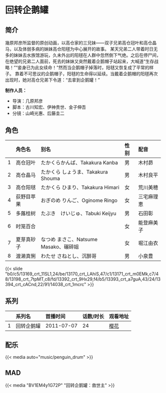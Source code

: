 # 回转企鹅罐



## 简介

幾原邦彦所监督的原创动画，以高仓家的三兄妹——双子兄弟高仓冠叶和高仓晶马，以及体弱多病的妹妹高仓阳毬为中心展开的故事。
某天兄弟二人带着时日无多的妹妹去水族馆游玩，久未外出的阳毬在人群中忽然倒下气绝。之后在停尸间，在绝望的兄弟二人面前，死去的妹妹又突然戴着企鹅帽子站起来，大喊道“生存战略！”“妾身已为此女续命！”然而当企鹅帽子掉落时，阳毬又恢复成了平常的样子。
靠着不可思议的企鹅帽子，阳毬的生命得以延续。当戴着企鹅帽的阳毬再次出现时，她对高仓兄弟下令道：“去拿到企鹅罐！”

**制作人员：**
- 导演：几原邦彦
- 脚本：古川知宏、伊神贵世、金子伸吾
- 分镜：山崎光惠、后藤圭二

## 角色

|     |   角色名   |   别名  | 性别 |  配音  |
|:--- |:------  |:----      |:---  |:--   |
| 1 | 高仓冠叶 | たかくらかんば、Takakura Kanba | 男 | 木村昴 |
| 2 | 高仓晶马 | たかくら しょうま、Takakura Shouma | 男 | 木村良平 |
| 3 | 高仓阳毬 | たかくら ひまり、Takakura Himari | 女 | 荒川美穂 |
| 4 | 荻野目苹果 | おぎのめ りんご、Oginome Ringo | 女 | 三宅麻理恵 |
| 5 | 多蕗桂树 | たぶき　けいじゅ、Tabuki Keijyu | 男 | 石田彰 |
| 6 | 时笼百合 |  | 女 | 能登麻美子 |
| 7 | 夏芽真砂子 | なつめ まさこ、Natsume Masako、碾碎姐 | 女 | 堀江由衣 |
| 8 | 渡濑真悧 | わたせ さねとし、沉醉哥 | 男 | 小泉豊 |

{{< slide "b0/c5/13169_crt_11SL1,24/be/13170_crt_LAhiS,47/c1/13171_crt_m0EMk,c7/48/13198_crt_7tpMT,c8/fd/13392_crt_9Hx29,f4/b5/13393_crt_a7guA,43/24/13394_crt_cACnd,22/91/14038_crt_1mcrc" >}}

## 系列

|     | 系列名   | 首播时间       | 话数/时长 | 观看地址                                           |
|:----|:------|:-----------|:------|:-----------------------------------------------|
| 1   | 回转企鹅罐 | 2011-07-07 | 24    | [樱花](https://www.yhdmp.live/vp/11107-2-0.html) |


## 配乐

{{< media auto="music/penguin_drum" >}}

## MAD

{{< media  "BV1EM4y1G72P" 
"回转企鹅罐：救世主"  >}}

        
